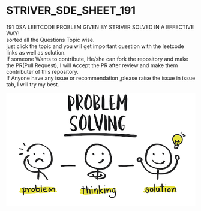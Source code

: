 # STRIVER_SDE_SHEET_191


191 DSA LEETCODE PROBLEM GIVEN BY STRIVER SOLVED IN A EFFECTIVE WAY!  
sorted all the Questions Topic wise.  
just click the topic and you will get important question with the leetcode links as well as solution.  
If someone Wants to contribute, He/she can fork the repository and make the PR(Pull Request), I will Accept the PR after review and make them contributer of this repository.  
If Anyone have any issue or recommendation ,please raise the issue in issue tab, I will try my best. 

![Alt text](Creative-Problem-Solving-Process.jpeg)
